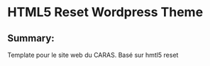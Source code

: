 #  HTML5 Reset Wordpress Theme

## Summary:

Template pour le site web du CARAS. Basé sur hmtl5 reset
